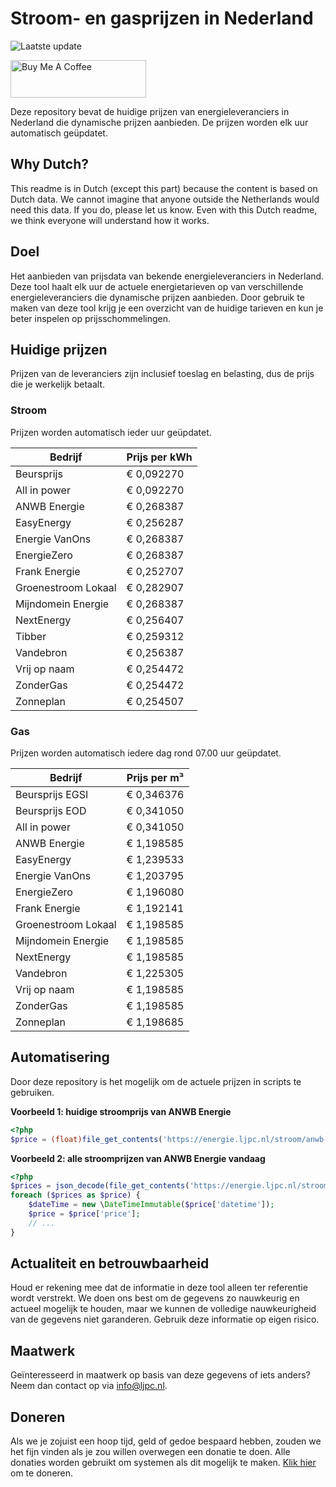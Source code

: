 # Stroom- en gasprijzen in Nederland

![Laatste update](https://img.shields.io/badge/laatste%20update-2025--07--13%2008%3A00%20CET-brightgreen)

<a href="https://www.buymeacoffee.com/Lars-" target="_blank"><img src="https://cdn.buymeacoffee.com/buttons/v2/default-orange.png" alt="Buy Me A Coffee" height="60" style="height: 60px !important;width: 217px !important;" ></a>

Deze repository bevat de huidige prijzen van energieleveranciers in Nederland die dynamische prijzen aanbieden. De prijzen worden elk uur automatisch geüpdatet.

## Why Dutch?

This readme is in Dutch (except this part) because the content is based on Dutch data. We cannot imagine that anyone outside the Netherlands would need this data. If you do, please let us know. Even with this Dutch readme, we think
everyone will understand how it works.

## Doel

Het aanbieden van prijsdata van bekende energieleveranciers in Nederland. Deze tool haalt elk uur de actuele energietarieven op van verschillende energieleveranciers die dynamische prijzen aanbieden. Door gebruik te maken van deze tool
krijg je een overzicht van de huidige tarieven en kun je beter inspelen op prijsschommelingen.

## Huidige prijzen

Prijzen van de leveranciers zijn inclusief toeslag en belasting, dus de prijs die je werkelijk betaalt.

### Stroom

Prijzen worden automatisch ieder uur geüpdatet.

 Bedrijf | Prijs per kWh 
---------|---------------
Beursprijs | € 0,092270
All in power | € 0,092270
ANWB Energie | € 0,268387
EasyEnergy | € 0,256287
Energie VanOns | € 0,268387
EnergieZero | € 0,268387
Frank Energie | € 0,252707
Groenestroom Lokaal | € 0,282907
Mijndomein Energie | € 0,268387
NextEnergy | € 0,256407
Tibber | € 0,259312
Vandebron | € 0,256387
Vrij op naam | € 0,254472
ZonderGas | € 0,254472
Zonneplan | € 0,254507


### Gas

Prijzen worden automatisch iedere dag rond 07.00 uur geüpdatet.

 Bedrijf | Prijs per m³ 
---------|--------------
Beursprijs EGSI | € 0,346376
Beursprijs EOD | € 0,341050
All in power | € 0,341050
ANWB Energie | € 1,198585
EasyEnergy | € 1,239533
Energie VanOns | € 1,203795
EnergieZero | € 1,196080
Frank Energie | € 1,192141
Groenestroom Lokaal | € 1,198585
Mijndomein Energie | € 1,198585
NextEnergy | € 1,198585
Vandebron | € 1,225305
Vrij op naam | € 1,198585
ZonderGas | € 1,198585
Zonneplan | € 1,198685


## Automatisering

Door deze repository is het mogelijk om de actuele prijzen in scripts te gebruiken.

**Voorbeeld 1: huidige stroomprijs van ANWB Energie**

```php
<?php
$price = (float)file_get_contents('https://energie.ljpc.nl/stroom/anwb-energie-nu.txt');

```

**Voorbeeld 2: alle stroomprijzen van ANWB Energie vandaag**

```php
<?php
$prices = json_decode(file_get_contents('https://energie.ljpc.nl/stroom/all-in-power-vandaag.json'),true);
foreach ($prices as $price) {
    $dateTime = new \DateTimeImmutable($price['datetime']);
    $price = $price['price'];
    // ...
}
```

## Actualiteit en betrouwbaarheid

Houd er rekening mee dat de informatie in deze tool alleen ter referentie wordt verstrekt. We doen ons best om de gegevens zo nauwkeurig en actueel mogelijk te houden, maar we kunnen de volledige nauwkeurigheid van de gegevens niet
garanderen. Gebruik deze informatie op eigen risico.

## Maatwerk

Geïnteresseerd in maatwerk op basis van deze gegevens of iets anders? Neem dan contact op
via [info@ljpc.nl](mailto:info@ljpc.nl?subject=Energie%20prijzen).

## Doneren

Als we je zojuist een hoop tijd, geld of gedoe bespaard hebben, zouden we het fijn vinden als je zou willen overwegen een
donatie te doen. Alle donaties worden gebruikt om systemen als dit mogelijk te
maken. [Klik hier](https://www.buymeacoffee.com/Lars-) om te doneren.
